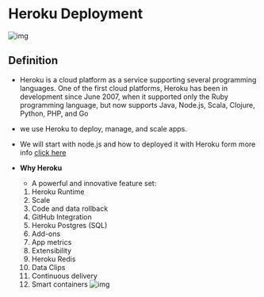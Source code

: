 # Heroku Deployment

![img](https://miro.medium.com/max/2400/1*FSkUtK8pYPBSNeaVotU4Ug.png)
## Definition
- Heroku is a cloud platform as a service supporting several programming languages. One of the first cloud platforms, Heroku has been in development since June 2007, when it supported only the Ruby programming language, but now supports Java, Node.js, Scala, Clojure, Python, PHP, and Go
- we use Heroku to deploy, manage, and scale apps.
- We will start with node.js and how to deployed it with Heroku form more info [click here](https://devcenter.heroku.com/articles/getting-started-with-nodejs)

- **Why Heroku**
    - A powerful and innovative feature set:
    1. Heroku Runtime
    2. Scale
    3. Code and data rollback
    4. GitHub Integration
    5. Heroku Postgres (SQL) 
    6. Add-ons
    7. App metrics
    8. Extensibility
    9. Heroku Redis
    10. Data Clips
    11. Continuous delivery
    12. Smart containers
![img](https://storage.googleapis.com/hackersandslackers-cdn/2019/02/flask2.jpg)